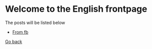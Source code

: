 # Welcome to the English frontpage

The posts will be listed below

* [From fb](fromfb)

[Go back](.)
